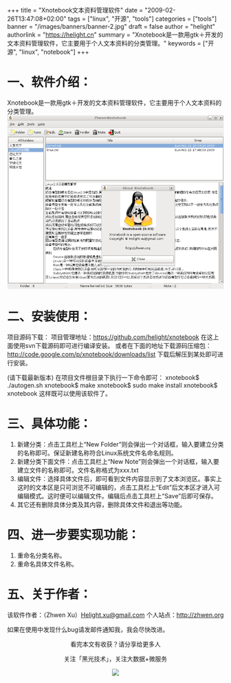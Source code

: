 +++
title = "Xnotebook文本资料管理软件"
date = "2009-02-26T13:47:08+02:00"
tags = ["linux", "开源", "tools"]
categories = ["tools"]
banner = "/images/banners/banner-2.jpg"
draft = false
author = "helight"
authorlink = "https://helight.cn"
summary = "Xnotebook是一款用gtk＋开发的文本资料管理软件，它主要用于个人文本资料的分类管理。"
keywords = ["开源", "linux", "notebook"]
+++

# 一、软件介绍： 

Xnotebook是一款用gtk＋开发的文本资料管理软件，它主要用于个人文本资料的分类管理。
![xnotebook](imgs/xnotebook.png)

# 二、安装使用： 
项目源码下载： 项目管理地址：https://github.com/helight/xnotebook 在这上面使用svn下载源码即可进行编译安装。 或者在下面的地址下载源码压缩包： http://code.google.com/p/xnotebook/downloads/list 下载后解压到某处即可进行安装。

(请下载最新版本) 在项目文件根目录下执行一下命令即可： 
xnotebook$ ./autogen.sh 
xnotebook$ make 
xnotebook$ sudo make install 
xnotebook$ xnotebook 
这样既可以使用该软件了。 

# 三、具体功能： 
1. 新建分类：点击工具栏上“New Folder”则会弹出一个对话框，输入要建立分类的名称即可。保证新建名称符合Linux系统文件名命名规则。 
2. 新建分类下面文件：点击工具栏上“New Note”则会弹出一个对话框，输入要建立文件的名称即可。文件名称格式为xxx.txt 
3. 编辑文件：选择具体文件后，即可看到文件内容显示到了文本浏览区。事实上这时的文本区是只可浏览不可编辑的，点击工具栏上“Edit”后文本区才进入可编辑模式。这时便可以编辑文件。编辑后点击工具栏上“Save”后即可保存。 
4. 其它还有删除具体分类及其内容，删除具体文件和退出等功能。 

# 四、进一步要实现功能： 
1. 重命名分类名称。 
2. 重命名具体文件名称。 

# 五、关于作者： 
该软件作者：（Zhwen Xu）Helight.xu@gmail.com 个人站点：http://zhwen.org 

如果在使用中发现什么bug请发邮件通知我，我会尽快改进。 

<center>
看完本文有收获？请分享给更多人<br>

关注「黑光技术」，关注大数据+微服务<br>

![](/images/qrcode_helight_tech.jpg)
</center>
